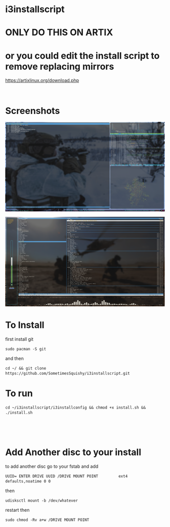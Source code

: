 # i3installscript


# ONLY DO THIS ON ARTIX
# or you could edit the install script to remove replacing mirrors
https://artixlinux.org/download.php
<p>&nbsp;</p>


# Screenshots


<p align="center">
  <img src="https://github.com/SometimesSquishy/i3installscript/blob/main/Screenshots/2022-04-23_21-24_1.png">
</p>

<p align="center">
  <img src="https://github.com/SometimesSquishy/i3installscript/blob/main/Screenshots/2022-04-23_21-24.png">
</p>


#
# To Install
first install git
```
sudo pacman -S git
```
and then
```
cd ~/ && git clone https://github.com/SometimesSquishy/i3installscript.git
```
# To run
```
cd ~/i3installscript/i3installconfig && chmod +x install.sh && ./install.sh
```
<p>&nbsp;</p>
<p>&nbsp;</p>

# Add Another disc to your install
to add another disc go to your fstab and add
```
UUID= ENTER DRIVE UUID /DRIVE MOUNT POINT         ext4    defaults,noatime 0 0
```
then
```
udisksctl mount -b /dev/whatever
```

restart then
```
sudo chmod -Rv a+w /DRIVE MOUNT POINT
```

